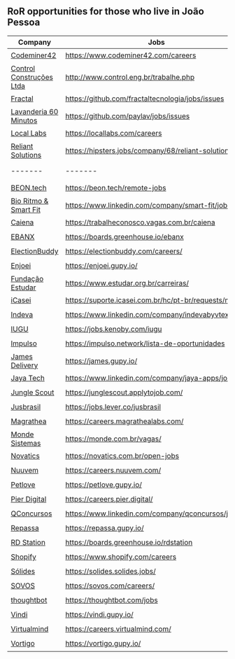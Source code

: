 ## RoR opportunities for those who live in João Pessoa

Company | Jobs | Office | Remote
------- | ----- | ---------- | -------
[Codeminer42](https://www.codeminer42.com/) | https://www.codeminer42.com/careers | :heavy_check_mark: | :heavy_check_mark:
[Control Construções Ltda](http://www.control.eng.br/) | http://www.control.eng.br/trabalhe.php | :heavy_check_mark: | :x:
[Fractal](https://fractaltecnologia.com.br/) | https://github.com/fractaltecnologia/jobs/issues | :heavy_check_mark: | :heavy_check_mark:
[Lavanderia 60 Minutos](https://www.lavanderia60minutos.com.br) | https://github.com/paylav/jobs/issues | :heavy_check_mark: | :x:
[Local Labs](https://locallabs.com/) | https://locallabs.com/careers | :heavy_check_mark: | :heavy_check_mark:
[Reliant Solutions](https://reliantsolutions.com) | https://hipsters.jobs/company/68/reliant-solutions/ | :heavy_check_mark: | :x:
 ------- | ------- | ------- | -------
[BEON.tech](https://beon.tech/engineers) | https://beon.tech/remote-jobs | :x: | :heavy_check_mark:
[Bio Ritmo & Smart Fit](https://www.smartfit.com.br/) | https://www.linkedin.com/company/smart-fit/jobs/ | :x: | :heavy_check_mark:
[Caiena](https://caiena.net/) | https://trabalheconosco.vagas.com.br/caiena | :x: | :heavy_check_mark:
[EBANX](https://www.ebanx.com/) | https://boards.greenhouse.io/ebanx | :x: | :heavy_check_mark:
[ElectionBuddy](https://electionbuddy.com/) | https://electionbuddy.com/careers/ | :x: | :heavy_check_mark:
[Enjoei](https://www.enjoei.com.br/) | https://enjoei.gupy.io/ | :x: | :heavy_check_mark:
[Fundação Estudar](https://www.estudar.org.br/) | https://www.estudar.org.br/carreiras/ | :x: | :heavy_check_mark:
[iCasei](https://www.icasei.com.br/) | https://suporte.icasei.com.br/hc/pt-br/requests/new | :x: | :heavy_check_mark:
[Indeva](https://indeva.com.br/) | https://www.linkedin.com/company/indevabyvtex/jobs/ | :x: | :heavy_check_mark:
[IUGU](https://iugu.com/) | https://jobs.kenoby.com/iugu | :x: | :heavy_check_mark:
[Impulso](https://impulso.work/) | https://impulso.network/lista-de-oportunidades | :x: | :heavy_check_mark:
[James Delivery](https://jamesdelivery.com.br/) | https://james.gupy.io/ | :x: | :heavy_check_mark:
[Jaya Tech](https://jaya.tech/) | https://www.linkedin.com/company/jaya-apps/jobs | :x: | :heavy_check_mark:
[Jungle Scout](https://www.junglescout.com/) | https://junglescout.applytojob.com/ | :x: | :heavy_check_mark:
[Jusbrasil](https://www.jusbrasil.com.br/home) | https://jobs.lever.co/jusbrasil | :x: | :heavy_check_mark:
[Magrathea](https://magrathealabs.com/) | https://careers.magrathealabs.com/ | :x: | :heavy_check_mark:
[Monde Sistemas](https://monde.com.br/) | https://monde.com.br/vagas/ | :x: | :heavy_check_mark:
[Novatics](https://novatics.com.br/) | https://novatics.com.br/open-jobs | :x: | :heavy_check_mark:
[Nuuvem](https://www.nuuvem.com/) | https://careers.nuuvem.com/ | :x: | :heavy_check_mark:
[Petlove](https://www.petlove.com.br/) | https://petlove.gupy.io/ | :x: | :heavy_check_mark:
[Pier Digital](https://www.pier.digital/) | https://careers.pier.digital/ | :x: | :heavy_check_mark:
[QConcursos](https://www.qconcursos.com/) | https://www.linkedin.com/company/qconcursos/jobs/ | :x: | :heavy_check_mark:
[Repassa](https://www.repassa.com.br/) | https://repassa.gupy.io/ | :x: | :heavy_check_mark:
[RD Station](https://resultadosdigitais.com.br/) | https://boards.greenhouse.io/rdstation | :x: | :heavy_check_mark:
[Shopify](https://www.shopify.com/) | https://www.shopify.com/careers | :x: | :heavy_check_mark:
[Sólides](https://solides.com.br/) | https://solides.solides.jobs/ | :x: | :heavy_check_mark:
[SOVOS](https://sovos.com/) | https://sovos.com/careers/ | :x: | :heavy_check_mark:
[thoughtbot](https://thoughtbot.com/) | https://thoughtbot.com/jobs | :x: | :heavy_check_mark:
[Vindi](https://vindi.com.br/) | https://vindi.gupy.io/ | :x: | :heavy_check_mark:
[Virtualmind](https://virtualmind.com/) | https://careers.virtualmind.com/ | :x: | :heavy_check_mark:
[Vortigo](https://vortigo.digital/) | https://vortigo.gupy.io/ | :x: | :heavy_check_mark:
